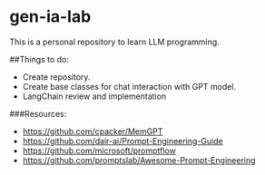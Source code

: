 # gen-ia-lab
This is a personal repository to learn LLM programming.


##Things to do:
- Create repository.
- Create base classes for chat interaction with GPT model.
- LangChain review and implementation

###Resources:
- https://github.com/cpacker/MemGPT
- https://github.com/dair-ai/Prompt-Engineering-Guide
- https://github.com/microsoft/promptflow
- https://github.com/promptslab/Awesome-Prompt-Engineering
